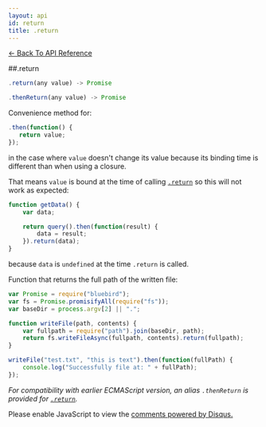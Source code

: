 ```yaml
---
layout: api
id: return
title: .return
---
```



[← Back To API Reference](/docs/api-reference.html)
<div class="api-code-section"><markdown>
##.return

```js
.return(any value) -> Promise
```
```js
.thenReturn(any value) -> Promise
```

Convenience method for:

```js
.then(function() {
   return value;
});
```

in the case where `value` doesn't change its value because its binding time is different than when using a closure.

That means `value` is bound at the time of calling [`.return`](.) so this will not work as expected:

```js
function getData() {
    var data;

    return query().then(function(result) {
        data = result;
    }).return(data);
}
```

because `data` is `undefined` at the time `.return` is called.

Function that returns the full path of the written file:

```js
var Promise = require("bluebird");
var fs = Promise.promisifyAll(require("fs"));
var baseDir = process.argv[2] || ".";

function writeFile(path, contents) {
    var fullpath = require("path").join(baseDir, path);
    return fs.writeFileAsync(fullpath, contents).return(fullpath);
}

writeFile("test.txt", "this is text").then(function(fullPath) {
    console.log("Successfully file at: " + fullPath);
});
```

*For compatibility with earlier ECMAScript version, an alias `.thenReturn` is provided for [`.return`](.).*
</markdown></div>

<div id="disqus_thread"></div>
<script type="text/javascript">
    var disqus_title = ".return";
    var disqus_shortname = "bluebirdjs";
    var disqus_identifier = "disqus-id-return";
    
    (function() {
        var dsq = document.createElement("script"); dsq.type = "text/javascript"; dsq.async = true;
        dsq.src = "//" + disqus_shortname + ".disqus.com/embed.js";
        (document.getElementsByTagName("head")[0] || document.getElementsByTagName("body")[0]).appendChild(dsq);
    })();
</script>
<noscript>Please enable JavaScript to view the <a href="https://disqus.com/?ref_noscript" rel="nofollow">comments powered by Disqus.</a></noscript>

